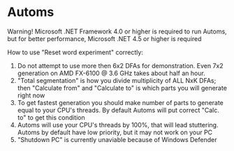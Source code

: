 # Automs

Warning! Microsoft .NET Framework 4.0 or higher is required to run Automs, but for better performance, Microsoft .NET 4.5 or higher is required



How to use "Reset word experiment" correctly:

1. Do not attempt to use more then 6x2 DFAs for demonstration. Even 7x2 generation on AMD FX-6100 @ 3.6 GHz takes about half an hour. 
2. "Total segmentation" is how you divide multiplicity of ALL NxK DFAs; then "Calculate from" and "Calculate to" is which parts you will generate right now
3. To get fastest generation you should make number of parts to generate equal to your CPU's threads. By default Automs will put correct "Calc. to" to get this condition
4. Automs will use your CPU's threads by 100%, that will lead stuttering. Automs by default have low priority, but it may not work on your PC
5. "Shutdown PC" is currently unaviable because of Windows Defender
